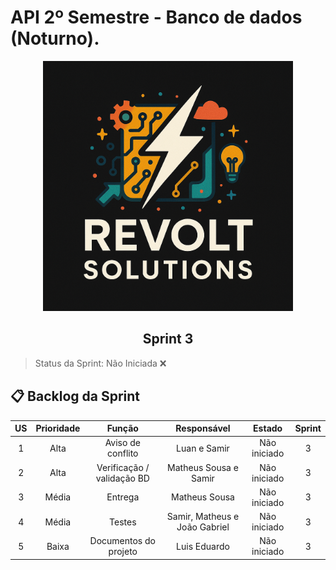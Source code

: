 # API 2º Semestre - Banco de dados (Noturno).

<p align="center">
      <img src="settings/logo.PNG" alt="logo da Revolt Solutions" width="400">
      <h2 align="center"> Sprint 3</h2>
</p>

> Status da Sprint: Não Iniciada ❌
>

## 📋 Backlog da Sprint <a id="backlog"></a>

| US | Prioridade | Função | Responsável | Estado | Sprint |
| :--: | :--: | :--: | :--: | :--: | :--: |
| 1 | Alta | Aviso de conflito | Luan e Samir | Não iniciado | 3 |
| 2 | Alta | Verificação / validação BD | Matheus Sousa e Samir | Não iniciado | 3 |
| 3 | Média | Entrega | Matheus Sousa | Não iniciado | 3 |
| 4 | Média | Testes | Samir, Matheus e João Gabriel | Não iniciado | 3 |
| 5 | Baixa | Documentos do projeto | Luis Eduardo | Não iniciado | 3 |
